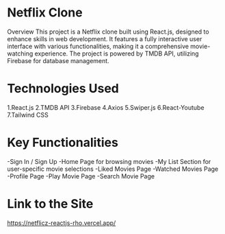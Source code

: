 # Netflix Clone


Overview
This project is a Netflix clone built using React.js, designed to enhance skills in web development. It features a fully interactive user interface with various functionalities, making it a comprehensive movie-watching experience. The project is powered by TMDB API, utilizing Firebase for database management.
# Technologies Used
1.React.js
2.TMDB API
3.Firebase
4.Axios
5.Swiper.js
6.React-Youtube
7.Tailwind CSS






# Key Functionalities
-Sign In / Sign Up
-Home Page for browsing movies
-My List Section for user-specific movie selections
-Liked Movies Page
-Watched Movies Page
-Profile Page
-Play Movie Page
-Search Movie Page
# Link to the Site
  https://netflicz-reactjs-rho.vercel.app/
